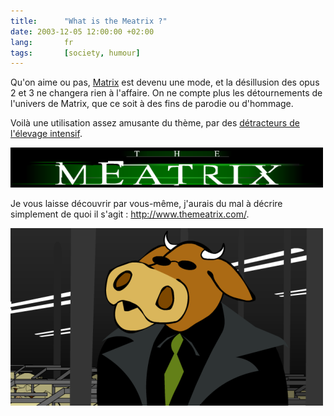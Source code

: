 ```yaml
---
title:      "What is the Meatrix ?"
date: 2003-12-05 12:00:00 +02:00
lang:       fr
tags:       [society, humour]
---
```


Qu'on aime ou pas, [Matrix](http://whatisthematrix.warnerbros.com/) est devenu une mode, et la désillusion des opus 2 et 3 ne changera rien à l'affaire. On ne compte plus les détournements de l'univers de Matrix, que ce soit à des fins de parodie ou d'hommage.

Voilà une utilisation assez amusante du thème, par des [détracteurs de l'élevage intensif](http://www.bancruelfarms.org/).

![](meatrix_titre.png)

Je vous laisse découvrir par vous-même, j'aurais du mal à décrire simplement de quoi il s'agit : <http://www.themeatrix.com/>.

![](meatrix.png)
